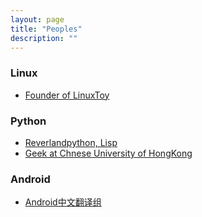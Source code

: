 ```yaml
---
layout: page
title: "Peoples"
description: ""
---
```


### Linux
+ [Founder of LinuxToy](http://toy.linuxtoy.org/)

### Python
+ [Reverlandpython, Lisp](http://reverland.org/)
+ [Geek at Chnese University of HongKong](http://github.windwild.net/)

### Android
+ [Android中文翻译组](http://androidbox.sinaapp.com/)